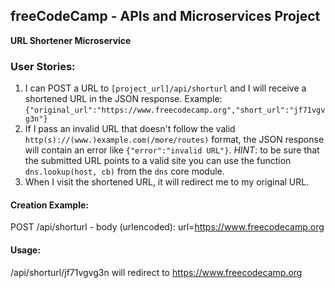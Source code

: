 **freeCodeCamp** - APIs and Microservices Project
------

**URL Shortener Microservice**

### User Stories:

1. I can POST a URL to `[project_url]/api/shorturl` and I will receive a shortened URL in the JSON response. Example: `{"original_url":"https://www.freecodecamp.org","short_url":"jf71vgvg3n"}`
2. If I pass an invalid URL that doesn't follow the valid `http(s)://(www.)example.com(/more/routes)` format, the JSON response will contain an error like `{"error":"invalid URL"}`. *HINT*: to be sure that the submitted URL points to a valid site you can use the function `dns.lookup(host, cb)` from the `dns` core module.
3. When I visit the shortened URL, it will redirect me to my original URL.

#### Creation Example:

POST /api/shorturl - body (urlencoded): url=https://www.freecodecamp.org

#### Usage:

/api/shorturl/jf71vgvg3n will redirect to https://www.freecodecamp.org